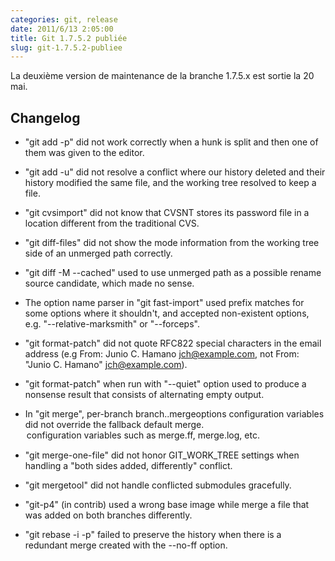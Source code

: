 ```yaml
---
categories: git, release
date: 2011/6/13 2:05:00
title: Git 1.7.5.2 publiée
slug: git-1.7.5.2-publiee
---
```


La deuxième version de maintenance de la branche 1.7.5.x est sortie la 20 mai.

Changelog
---------

* "git add -p" did not work correctly when a hunk is split and then
  one of them was given to the editor.

 * "git add -u" did not resolve a conflict where our history deleted and
  their history modified the same file, and the working tree resolved to
  keep a file.

 * "git cvsimport" did not know that CVSNT stores its password file in a
  location different from the traditional CVS.

 * "git diff-files" did not show the mode information from the working
  tree side of an unmerged path correctly.

 * "git diff -M --cached" used to use unmerged path as a possible rename
  source candidate, which made no sense.

 * The option name parser in "git fast-import" used prefix matches for
  some options where it shouldn't, and accepted non-existent options,
  e.g. "--relative-marksmith" or "--forceps".

 * "git format-patch" did not quote RFC822 special characters in the
  email address (e.g From: Junio C. Hamano <jch@example.com>, not
  From: "Junio C. Hamano" <jch@example.com>).

 * "git format-patch" when run with "--quiet" option used to produce a
  nonsense result that consists of alternating empty output.

 * In "git merge", per-branch branch.<name>.mergeoptions configuration
  variables did not override the fallback default merge.<option>
  configuration variables such as merge.ff, merge.log, etc.

 * "git merge-one-file" did not honor GIT_WORK_TREE settings when
  handling a "both sides added, differently" conflict.

 * "git mergetool" did not handle conflicted submodules gracefully.

 * "git-p4" (in contrib) used a wrong base image while merge a file that
  was added on both branches differently.

 * "git rebase -i -p" failed to preserve the history when there is a
  redundant merge created with the --no-ff option.

